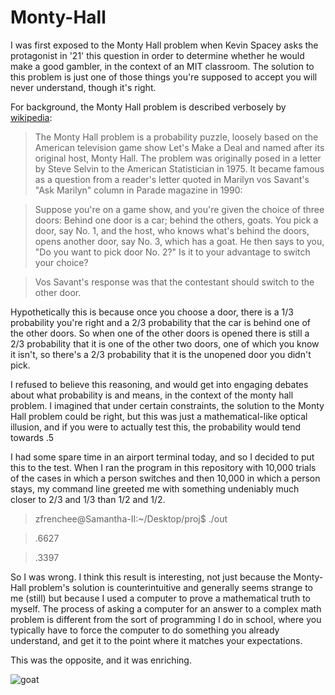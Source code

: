 Monty-Hall
==========

I was first exposed to the Monty Hall problem when Kevin Spacey asks the protagonist in '21' this question in order to determine whether he would make a good gambler, in the context of an MIT classroom. The solution to this problem is just one of those things you're supposed to accept you will never understand, though it's right. 

For background, the Monty Hall problem is described verbosely by [wikipedia](http://en.wikipedia.org/wiki/Monty_Hall_problem):

> The Monty Hall problem is a probability puzzle, loosely based on the American television game show Let's Make a Deal and named after its original host, Monty Hall. The problem was originally posed in a letter by Steve Selvin to the American Statistician in 1975. It became famous as a question from a reader's letter quoted in Marilyn vos Savant's "Ask Marilyn" column in Parade magazine in 1990:

> Suppose you're on a game show, and you're given the choice of three doors: Behind one door is a car; behind the others, goats. You pick a door, say No. 1, and the host, who knows what's behind the doors, opens another door, say No. 3, which has a goat. He then says to you, "Do you want to pick door No. 2?" Is it to your advantage to switch your choice?

> Vos Savant's response was that the contestant should switch to the other door.

Hypothetically this is because once you choose a door, there is a 1/3 probability you're right and a 2/3 probability that the car is behind one of the other doors. So when one of the other doors is opened there is still a 2/3 probability that it is one of the other two doors, one of which you know it isn't, so there's a 2/3 probability that it is the unopened door you didn't pick. 

I refused to believe this reasoning, and would get into engaging debates about what probability is and means, in the context of the monty hall problem. I imagined that under certain constraints, the solution to the Monty Hall problem could be right, but this was just a mathematical-like optical illusion, and if you were to actually test this, the probability would tend towards .5

I had some spare time in an airport terminal today, and so I decided to put this to the test. When I ran the program in this repository with 10,000 trials of the cases in which a person switches and then 10,000 in which a person stays, my command line greeted me with something undeniably much closer to 2/3 and 1/3 than 1/2 and 1/2. 

> zfrenchee@Samantha-II:~/Desktop/proj$ ./out

> .6627

> .3397

So I was wrong. I think this result is interesting, not just because the Monty-Hall problem's solution is counterintuitive and generally seems strange to me (still) but because I used a computer to prove a mathematical truth to myself. The process of asking a computer for an answer to a complex math problem is different from the sort of programming I do in school, where you typically have to force the computer to do something you already understand, and get it to the point where it matches your expectations. 

This was the opposite, and it was enriching. 

![goat](http://www.wallarena.com/wp-content/uploads/2013/07/Goat_Picture_1.jpg)

